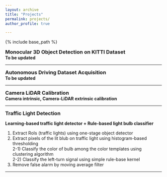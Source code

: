 ```yaml
---
layout: archive
title: "Projects"
permalink: projects/
author_profile: true

---
```


<style type='text/css'> 
h2, h3, h4, h5, h6 {margin: 0;}
.br {display: block; margin-bottom: 0em; margin: 0;} 
</style>

{% include base_path %}

### Monocular 3D Object Detection on KITTI Dataset
#### To be updated
---------------------------------------

### Autonomous Driving Dataset Acquisition
#### To be updated
---------------------------------------

### Camera LiDAR Calibration

#### Camera intrinsic, Camera-LiDAR extrinsic calibration


---------------------------------------

### Traffic Light Detection

**Learning-based traffic light detector + Rule-based light bulb classifier**  
1) Extract RoIs (traffic lights) using one-stage object detector  
2) Extract pixels of the lit blub on traffic light using histogram-based thresholding  
 2-1) Classify the color of bulb among the color templates using clustering algorithm  
 2-2) Classify the left-turn signal using simple rule-base kernel  
3) Remove false alarm by moving average filter  

---------------------------------------
